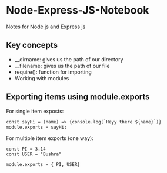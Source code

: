 # Node-Express-JS-Notebook
Notes for Node js and Express js

## Key concepts
* __dirname: gives us the path of our directory
* __filename: gives us the path of our file
* require(): function for importing
* Working with modules
  
## Exporting items using module.exports

For single item exposts:

```
const sayHi = (name) => {console.log(`Heyy there ${name}`)}
module.exports = sayHi;
```
For multiple item exports (one way):

```
const PI = 3.14
const USER = "Bushra"

module.exports = { PI, USER}
```

